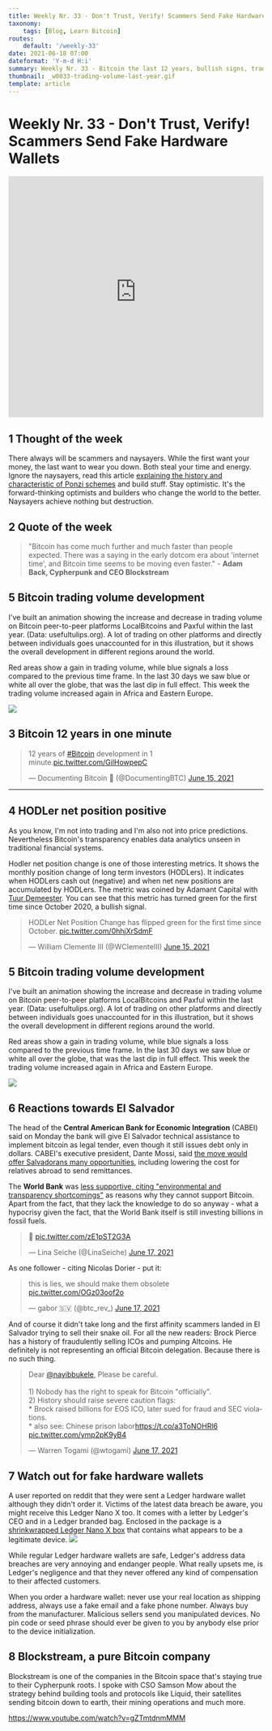 ```yaml
---
title: Weekly Nr. 33 - Don't Trust, Verify! Scammers Send Fake Hardware Wallets
taxonomy:
    tags: [Blog, Learn Bitcoin]
routes:
    default: '/weekly-33'
date: 2021-06-18 07:00
dateformat: 'Y-m-d H:i'
summary: Weekly Nr. 33 - Bitcoin the last 12 years, bullish signs, trading volume in the last year, reactions towards El Salvador's decision to make bitcoin legal tender, fake hardware wallets, Blockstream's Bitcoin strategy
thumbnail: _w0033-trading-volume-last-year.gif
template: article
---
```


# Weekly Nr. 33 - Don't Trust, Verify! Scammers Send Fake Hardware Wallets

<iframe width="100%" height="476" src="https://www.youtube-nocookie.com/embed/PgUUilZTyqE" title="YouTube video player" frameborder="0" allow="accelerometer; autoplay; clipboard-write; encrypted-media; gyroscope; picture-in-picture; web-share" referrerpolicy="strict-origin-when-cross-origin" allowfullscreen></iframe>

## 1 Thought of the week
There always will be scammers and naysayers. While the first want your money, the last want to wear you down. Both steal your time and energy. Ignore the naysayers, read this article [explaining the history and characteristic of Ponzi schemes](https://anitaposch.com/bitcoin-ponzi-scheme/) and build stuff. Stay optimistic. It's the forward-thinking optimists and builders who change the world to the better. Naysayers achieve nothing but destruction.


## 2 Quote of the week

> "Bitcoin has come much further and much faster than people expected. There was a saying in the early dotcom era about 'internet time', and Bitcoin time seems to be moving even faster." - **Adam Back, Cypherpunk and CEO Blockstream**

## 5 Bitcoin trading volume development
I've built an animation showing the increase and decrease in trading volume on Bitcoin peer-to-peer platforms LocalBitcoins and Paxful within the last year. (Data: usefultulips.org). A lot of trading on other platforms and directly between individuals goes unaccounted for in this illustration, but it shows the overall development in different regions around the world.

Red areas show a gain in trading volume, while blue signals a loss compared to the previous time frame. In the last 30 days we saw blue or white all over the globe, that was the last dip in full effect. This week the trading volume increased again in Africa and Eastern Europe. 

![](_w0033-trading-volume-last-year.gif)

## 3 Bitcoin 12 years in one minute
<blockquote class="twitter-tweet"><p lang="en" dir="ltr">12 years of <a href="https://twitter.com/hashtag/Bitcoin?src=hash&amp;ref\_src=twsrc%5Etfw">#Bitcoin</a> development in 1 minute.<a href="https://t.co/GilHowpepC">pic.twitter.com/GilHowpepC</a></p>&mdash; Documenting Bitcoin 📄 (@DocumentingBTC) <a href="https://twitter.com/DocumentingBTC/status/1404783098383015944?ref\_src=twsrc%5Etfw">June 15, 2021</a></blockquote> <script async src="https://platform.twitter.com/widgets.js" charset="utf-8"></script>

---

## 4 HODLer net position positive
As you know, I'm not into trading and I'm also not into price predictions. Nevertheless Bitcoin's transparency enables data analytics unseen in traditional financial systems. 

Hodler net position change is one of those interesting metrics. It shows the monthly position change of long term investors (HODLers). It indicates when HODLers cash out (negative) and when net new positions are accumulated by HODLers. The metric was coined by Adamant Capital with [Tuur Demeester](https://anita.link/57).
You can see that this metric has turned green for the first time since October 2020, a bullish signal.

<blockquote class="twitter-tweet"><p lang="en" dir="ltr">HODLer Net Position Change has flipped green for the first time since October. <a href="https://t.co/0hhjXrSdmF">pic.twitter.com/0hhjXrSdmF</a></p>&mdash; William Clemente III (@WClementeIII) <a href="https://twitter.com/WClementeIII/status/1404803572588494852?ref_src=twsrc%5Etfw">June 15, 2021</a></blockquote> <script async src="https://platform.twitter.com/widgets.js" charset="utf-8"></script>


## 5 Bitcoin trading volume development
I've built an animation showing the increase and decrease in trading volume on Bitcoin peer-to-peer platforms LocalBitcoins and Paxful within the last year. (Data: usefultulips.org). A lot of trading on other platforms and directly between individuals goes unaccounted for in this illustration, but it shows the overall development in different regions around the world.

Red areas show a gain in trading volume, while blue signals a loss compared to the previous time frame. In the last 30 days we saw blue or white all over the globe, that was the last dip in full effect. This week the trading volume increased again in Africa and Eastern Europe. 

![](_w0033-trading-volume-last-year.gif)



## 6 Reactions towards El Salvador

The head of the **Central American Bank for Economic Integration** (CABEI) said on Monday the bank will give El Salvador technical assistance to implement bitcoin as legal tender, even though it still issues debt only in dollars. CABEI's executive president, Dante Mossi, said [the move would offer Salvadorans many opportunities](https://www.reuters.com/business/cenam-development-bank-help-el-salvadors-bitcoin-implementation-2021-06-14/), including lowering the cost for relatives abroad to send remittances.

The **World Bank** was [less supportive, citing "environmental and transparency shortcomings"](https://www.theblockcrypto.com/linked/108682/world-bank-rejects-el-salvador-bitcoin-request) as reasons why they cannot support Bitcoin. Apart from the fact, that they lack the knowledge to do so anyway - what a hypocrisy given the fact, that the World Bank itself is still investing billions in fossil fuels.

<blockquote class="twitter-tweet"><p lang="und" dir="ltr">🧐 <a href="https://t.co/zE1pST2G3A">pic.twitter.com/zE1pST2G3A</a></p>&mdash; Lina Seiche (@LinaSeiche) <a href="https://twitter.com/LinaSeiche/status/1405400243064082434?ref_src=twsrc%5Etfw">June 17, 2021</a></blockquote> <script async src="https://platform.twitter.com/widgets.js" charset="utf-8"></script>

As one follower - citing Nicolas Dorier - put it:
<blockquote class="twitter-tweet"><p lang="en" dir="ltr">this is lies, we should make them obsolete <a href="https://t.co/OGz03oof2o">pic.twitter.com/OGz03oof2o</a></p>&mdash; gabor 🇸🇻 (@btc_rev_) <a href="https://twitter.com/btc_rev_/status/1405458125755338762?ref_src=twsrc%5Etfw">June 17, 2021</a></blockquote> <script async src="https://platform.twitter.com/widgets.js" charset="utf-8"></script>

And of course it didn't take long and the first affinity scammers landed in El Salvador trying to sell their snake oil. For all the new readers: Brock Pierce has a history of fraudulently selling ICOs and pumping Altcoins. He definitely is not representing an official Bitcoin delegation. Because there is no such thing. 

<blockquote class="twitter-tweet"><p lang="en" dir="ltr">Dear <a href="https://twitter.com/nayibbukele?ref_src=twsrc%5Etfw">@nayibbukele</a>, Please be careful.<br><br>1) Nobody has the right to speak for Bitcoin &quot;officially&quot;.<br>2) History should raise severe caution flags:<br>* Brock raised billions for EOS ICO, later sued for fraud and SEC violations.<br>* also see: Chinese prison labor<a href="https://t.co/a3ToNOHRl6">https://t.co/a3ToNOHRl6</a> <a href="https://t.co/ymp2pK9yB4">pic.twitter.com/ymp2pK9yB4</a></p>&mdash; Warren Togami (@wtogami) <a href="https://twitter.com/wtogami/status/1405370441959542791?ref_src=twsrc%5Etfw">June 17, 2021</a></blockquote> <script async src="https://platform.twitter.com/widgets.js" charset="utf-8"></script>



## 7 Watch out for fake hardware wallets

A user reported on reddit that they were sent a Ledger hardware wallet although they didn't order it. Victims of the latest data breach be aware, you might receive this Ledger Nano X too. It comes with a letter by Ledger's CEO and in a Ledger branded bag. Enclosed in the package is a [shrinkwrapped Ledger Nano X box](https://www.bleepingcomputer.com/news/cryptocurrency/criminals-are-mailing-altered-ledger-devices-to-steal-cryptocurrency/) that contains what appears to be a legitimate device.
![](_w0033_fake-ledger-hardware-wallet.png)

While regular Ledger hardware wallets are safe, Ledger's address data breaches are very annoying and endanger people. What really upsets me, is Ledger's negligence and that they never offered any kind of compensation to their affected customers.

When you order a hardware wallet: never use your real location as shipping address, always use a fake email and a fake phone number. Always buy from the manufacturer. Malicious sellers send you manipulated devices. No pin code or seed phrase should ever be given to you by anybody else prior to the device initialization.


## 8 Blockstream, a pure Bitcoin company
Blockstream is one of the companies in the Bitcoin space that's staying true to their Cypherpunk roots. I spoke with CSO Samson Mow about the strategy behind building tools and protocols like Liquid, their satellites sending bitcoin down to earth, their mining operations and much more.

https://www.youtube.com/watch?v=gZTmtdnmMMM

